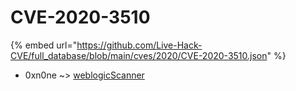 # CVE-2020-3510
{% embed url="https://github.com/Live-Hack-CVE/full_database/blob/main/cves/2020/CVE-2020-3510.json" %}

* 0xn0ne ~> [weblogicScanner](https://www.alice-snow.ru/2020/database/cve-2020-3510/weblogicscanner-0xn0ne)